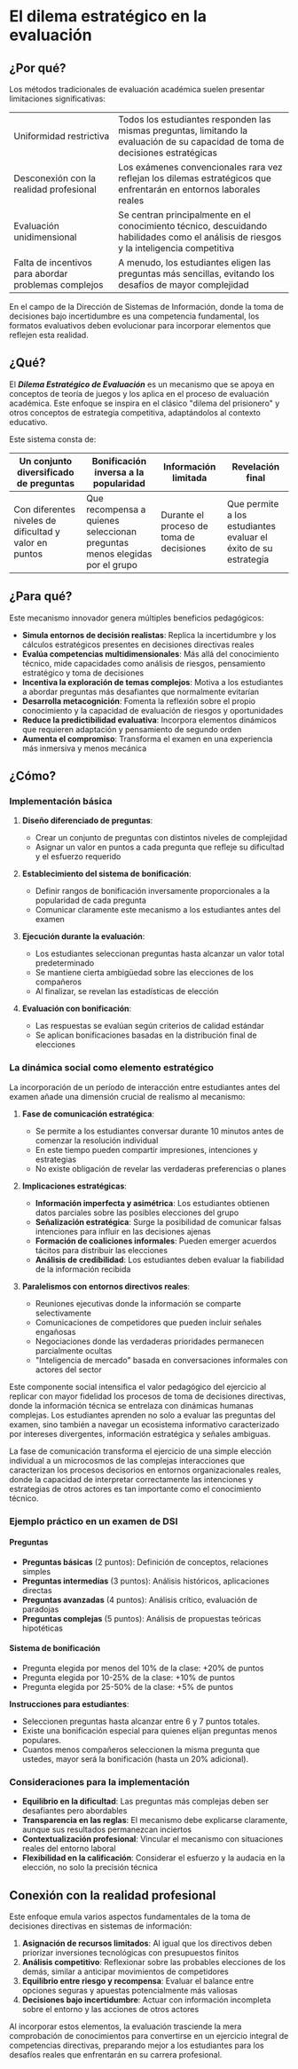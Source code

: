 # El dilema estratégico en la evaluación

## ¿Por qué?

Los métodos tradicionales de evaluación académica suelen presentar limitaciones significativas:

|||
|-|-|
|Uniformidad restrictiva|Todos los estudiantes responden las mismas preguntas, limitando la evaluación de su capacidad de toma de decisiones estratégicas|
|Desconexión con la realidad profesional|Los exámenes convencionales rara vez reflejan los dilemas estratégicos que enfrentarán en entornos laborales reales|
|Evaluación unidimensional|Se centran principalmente en el conocimiento técnico, descuidando habilidades como el análisis de riesgos y la inteligencia competitiva|
|Falta de incentivos para abordar problemas complejos|A menudo, los estudiantes eligen las preguntas más sencillas, evitando los desafíos de mayor complejidad|

En el campo de la Dirección de Sistemas de Información, donde la toma de decisiones bajo incertidumbre es una competencia fundamental, los formatos evaluativos deben evolucionar para incorporar elementos que reflejen esta realidad.

## ¿Qué?

El ***Dilema Estratégico de Evaluación*** es un mecanismo que se apoya en conceptos de teoría de juegos y los aplica en el proceso de evaluación académica. Este enfoque se inspira en el clásico "dilema del prisionero" y otros conceptos de estrategia competitiva, adaptándolos al contexto educativo.

Este sistema consta de:

|Un conjunto diversificado de preguntas|Bonificación inversa a la popularidad|Información limitada|Revelación final|
|-|-|-|-|
|Con diferentes niveles de dificultad y valor en puntos|Que recompensa a quienes seleccionan preguntas menos elegidas por el grupo|Durante el proceso de toma de decisiones|Que permite a los estudiantes evaluar el éxito de su estrategia|

## ¿Para qué?

Este mecanismo innovador genera múltiples beneficios pedagógicos:

- **Simula entornos de decisión realistas**: Replica la incertidumbre y los cálculos estratégicos presentes en decisiones directivas reales
- **Evalúa competencias multidimensionales**: Más allá del conocimiento técnico, mide capacidades como análisis de riesgos, pensamiento estratégico y toma de decisiones
- **Incentiva la exploración de temas complejos**: Motiva a los estudiantes a abordar preguntas más desafiantes que normalmente evitarían
- **Desarrolla metacognición**: Fomenta la reflexión sobre el propio conocimiento y la capacidad de evaluación de riesgos y oportunidades
- **Reduce la predictibilidad evaluativa**: Incorpora elementos dinámicos que requieren adaptación y pensamiento de segundo orden
- **Aumenta el compromiso**: Transforma el examen en una experiencia más inmersiva y menos mecánica

## ¿Cómo?

### Implementación básica

1. **Diseño diferenciado de preguntas**:
   - Crear un conjunto de preguntas con distintos niveles de complejidad
   - Asignar un valor en puntos a cada pregunta que refleje su dificultad y el esfuerzo requerido

2. **Establecimiento del sistema de bonificación**:
   - Definir rangos de bonificación inversamente proporcionales a la popularidad de cada pregunta
   - Comunicar claramente este mecanismo a los estudiantes antes del examen

3. **Ejecución durante la evaluación**:
   - Los estudiantes seleccionan preguntas hasta alcanzar un valor total predeterminado
   - Se mantiene cierta ambigüedad sobre las elecciones de los compañeros
   - Al finalizar, se revelan las estadísticas de elección

4. **Evaluación con bonificación**:
   - Las respuestas se evalúan según criterios de calidad estándar
   - Se aplican bonificaciones basadas en la distribución final de elecciones

### La dinámica social como elemento estratégico

La incorporación de un período de interacción entre estudiantes antes del examen añade una dimensión crucial de realismo al mecanismo:

1. **Fase de comunicación estratégica**:
   - Se permite a los estudiantes conversar durante 10 minutos antes de comenzar la resolución individual
   - En este tiempo pueden compartir impresiones, intenciones y estrategias
   - No existe obligación de revelar las verdaderas preferencias o planes

2. **Implicaciones estratégicas**:
   - **Información imperfecta y asimétrica**: Los estudiantes obtienen datos parciales sobre las posibles elecciones del grupo
   - **Señalización estratégica**: Surge la posibilidad de comunicar falsas intenciones para influir en las decisiones ajenas
   - **Formación de coaliciones informales**: Pueden emerger acuerdos tácitos para distribuir las elecciones
   - **Análisis de credibilidad**: Los estudiantes deben evaluar la fiabilidad de la información recibida

3. **Paralelismos con entornos directivos reales**:
   - Reuniones ejecutivas donde la información se comparte selectivamente
   - Comunicaciones de competidores que pueden incluir señales engañosas
   - Negociaciones donde las verdaderas prioridades permanecen parcialmente ocultas
   - "Inteligencia de mercado" basada en conversaciones informales con actores del sector

Este componente social intensifica el valor pedagógico del ejercicio al replicar con mayor fidelidad los procesos de toma de decisiones directivas, donde la información técnica se entrelaza con dinámicas humanas complejas. Los estudiantes aprenden no solo a evaluar las preguntas del examen, sino también a navegar un ecosistema informativo caracterizado por intereses divergentes, información estratégica y señales ambiguas.

La fase de comunicación transforma el ejercicio de una simple elección individual a un microcosmos de las complejas interacciones que caracterizan los procesos decisorios en entornos organizacionales reales, donde la capacidad de interpretar correctamente las intenciones y estrategias de otros actores es tan importante como el conocimiento técnico.

### Ejemplo práctico en un examen de DSI

#### Preguntas

- **Preguntas básicas** (2 puntos): Definición de conceptos, relaciones simples
- **Preguntas intermedias** (3 puntos): Análisis históricos, aplicaciones directas
- **Preguntas avanzadas** (4 puntos): Análisis crítico, evaluación de paradojas
- **Preguntas complejas** (5 puntos): Análisis de propuestas teóricas hipotéticas

#### Sistema de bonificación

- Pregunta elegida por menos del 10% de la clase: +20% de puntos
- Pregunta elegida por 10-25% de la clase: +10% de puntos
- Pregunta elegida por 25-50% de la clase: +5% de puntos

**Instrucciones para estudiantes**:

- Seleccionen preguntas hasta alcanzar entre 6 y 7 puntos totales.
- Existe una bonificación especial para quienes elijan preguntas menos populares.
- Cuantos menos compañeros seleccionen la misma pregunta que ustedes, mayor será la bonificación (hasta un 20% adicional).

### Consideraciones para la implementación

- **Equilibrio en la dificultad**: Las preguntas más complejas deben ser desafiantes pero abordables
- **Transparencia en las reglas**: El mecanismo debe explicarse claramente, aunque sus resultados permanezcan inciertos
- **Contextualización profesional**: Vincular el mecanismo con situaciones reales del entorno laboral
- **Flexibilidad en la calificación**: Considerar el esfuerzo y la audacia en la elección, no solo la precisión técnica

## Conexión con la realidad profesional

Este enfoque emula varios aspectos fundamentales de la toma de decisiones directivas en sistemas de información:

1. **Asignación de recursos limitados**: Al igual que los directivos deben priorizar inversiones tecnológicas con presupuestos finitos
1. **Análisis competitivo**: Reflexionar sobre las probables elecciones de los demás, similar a anticipar movimientos de competidores
1. **Equilibrio entre riesgo y recompensa**: Evaluar el balance entre opciones seguras y apuestas potencialmente más valiosas
1. **Decisiones bajo incertidumbre**: Actuar con información incompleta sobre el entorno y las acciones de otros actores

Al incorporar estos elementos, la evaluación trasciende la mera comprobación de conocimientos para convertirse en un ejercicio integral de competencias directivas, preparando mejor a los estudiantes para los desafíos reales que enfrentarán en su carrera profesional.
